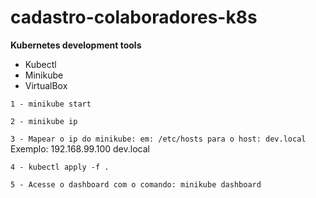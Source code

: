 # cadastro-colaboradores-k8s

**Kubernetes development tools**

* Kubectl
* Minikube
* VirtualBox


`1 - minikube start`

`2 - minikube ip`

`3 - Mapear o ip do minikube: em: /etc/hosts para o host: dev.local`
    Exemplo: 192.168.99.100 dev.local

`4 - kubectl apply -f .`

`5 - Acesse o dashboard com o comando: minikube dashboard`
